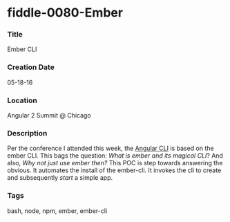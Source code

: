 fiddle-0080-Ember
======

### Title

Ember CLI


### Creation Date

05-18-16


### Location

Angular 2 Summit @ Chicago


### Description

Per the conference I attended this week, the [Angular CLI](https://cli.angular.io/) is based on the ember CLI.  This
bags the question:  _What is ember and its magical CLI_?  And also, _Why not just use ember then?_  This POC is step
towards answering the obvious. It automates the install of the ember-cli. It invokes the cli to create and subsequently
_start_ a simple app.


### Tags

bash, node, npm, ember, ember-cli
